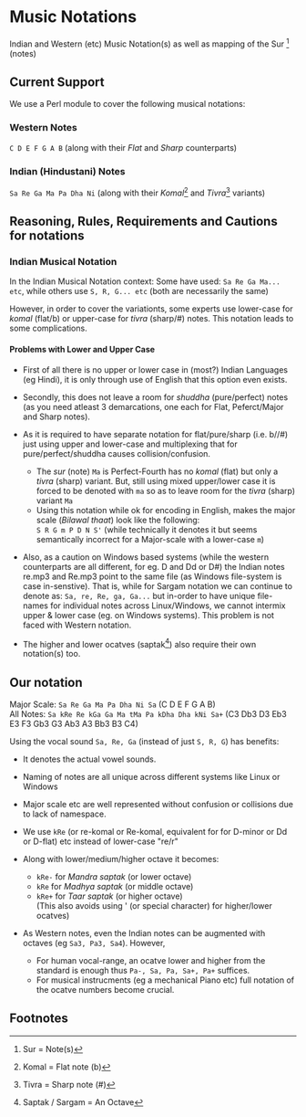 # Music Notations
Indian and Western (etc) Music Notation(s) as well as mapping of the Sur [^1] (notes)

## Current Support
We use a Perl module to cover the following musical notations:

### Western Notes 
`C D E F G A B`      (along with their _Flat_ and _Sharp_ counterparts)

### Indian (Hindustani) Notes
`Sa Re Ga Ma Pa Dha Ni`      (along with their _Komal_[^2] and _Tivra_[^3] variants)

## Reasoning, Rules, Requirements and Cautions for notations
### Indian Musical Notation
In the Indian Musical Notation context:
Some have used: `Sa Re Ga Ma... etc`, while others use `S, R, G... etc`   (both are necessarily the same)

However, in order to cover the variationts, some experts use lower-case for _komal_ (flat/b) or upper-case for _tivra_ (sharp/#) notes. This notation leads to some complications.

#### Problems with Lower and Upper Case
- First of all there is no upper or lower case in (most?) Indian Languages (eg Hindi), it is only through use of English that this option even exists.
- Secondly, this does not leave a room for _shuddha_ (pure/perfect) notes (as you need atleast 3 demarcations, one each for Flat, Peferct/Major and Sharp notes). 
- As it is required to have separate notation for flat/pure/sharp (i.e. b/<none>/#) just using upper and lower-case and multiplexing that for pure/perfect/shuddha causes collision/confusion.
  - The _sur_ (note) `Ma` is Perfect-Fourth has no _komal_ (flat) but only a _tivra_ (sharp) variant. But, still using mixed upper/lower case it is forced to be denoted with `ma` so as to leave room for the _tivra_ (sharp) variant `Ma`
  - Using this notation while ok for encoding in English, makes the major scale (_Bilawal thaat_) look like the following:   
    `S R G m P D N S'`   (while technically it denotes it but seems semantically incorrect for a Major-scale with a lower-case `m`)

- Also, as a caution on Windows based systems (while the western counterparts are all different, for eg. D and Dd or D#) the Indian notes re.mp3 and Re.mp3 point to the  same file (as Windows file-system is case in-senstive). That is, while for Sargam notation we can continue to denote as: `Sa, re, Re, ga, Ga...` but in-order to have unique file-names for individual notes across Linux/Windows, we cannot intermix upper & lower case (eg. on Windows systems). This problem is not faced with Western notation.
- The higher and lower ocatves (saptak[^4]) also require their own notation(s) too.

## Our notation
Major Scale: `Sa Re Ga Ma Pa Dha Ni Sa` (C D E F G A B)   
All Notes:   `Sa kRe Re kGa Ga Ma tMa Pa kDha Dha kNi Sa+` (C3 Db3 D3 Eb3 E3 F3 Gb3 G3 Ab3 A3 Bb3 B3 C4)   

Using the vocal sound `Sa, Re, Ga` (instead of just `S, R, G`) has benefits:
- It denotes the actual vowel sounds.
- Naming of notes are all unique across different systems like Linux or Windows
- Major scale etc are well represented without confusion or collisions due to lack of namespace.
- We use  `kRe` (or re-komal or Re-komal, equivalent for for D-minor or Dd or D-flat) etc instead of lower-case "re/r"
- Along with lower/medium/higher octave it becomes:   
  - `kRe-`  for _Mandra saptak_ (or lower octave)
  - `kRe`  for _Madhya saptak_ (or middle octave)
  - `kRe+` for _Taar saptak_ (or higher octave)   
  (This also avoids using ' (or special character) for higher/lower ocatves)

- As Western notes, even the Indian notes can be augmented with octaves (eg `Sa3, Pa3, Sa4`). However,
  - For human vocal-range, an ocatve lower and higher from the standard is enough thus `Pa-, Sa, Pa, Sa+, Pa+` suffices.
  - For musical instrucments (eg a mechanical Piano etc) full notation of the ocatve numbers become crucial.

## Footnotes
[^1]: Sur = Note(s)
[^2]: Komal = Flat note (b)
[^3]: Tivra = Sharp note (#)
[^4]: Saptak / Sargam = An Octave

